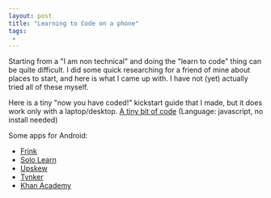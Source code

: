 ```yaml
---
layout: post
title: "Learning to Code on a phone"
tags:
 -
---
```


Starting from a "I am non technical" and doing the "learn to code" thing can be quite difficult. I did some quick researching for a friend of mine about places to start, and here is what I came up with. I have not (yet) actually tried all of these myself.

Here is a tiny "now you have coded!" kickstart guide that I made, but it does work only with a laptop/desktop. [A tiny bit of code](https://medium.com/@cwrompng/a-tiny-bit-of-code-1d50501a9064) (Language: javascript, no install needed)

Some apps for Android:

* [Frink](https://play.google.com/store/apps/details?id=frink.android)
* [Solo Learn](https://play.google.com/store/apps/details?id=com.sololearn)
* [Upskew](https://play.google.com/store/apps/details?id=com.upskew.encode)
* [Tynker](https://play.google.com/store/apps/details?id=com.tynker.Tynker)
* [Khan Academy](https://play.google.com/store/apps/details?id=org.khanacademy.android)


